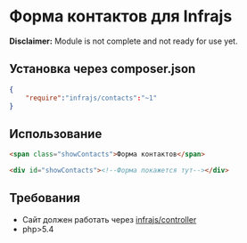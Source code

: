 # Форма контактов для Infrajs
**Disclaimer:** Module is not complete and not ready for use yet.

## Установка через composer.json

```json
{
	"require":"infrajs/contacts":"~1"
}
```

## Использование

```html
<span class="showContacts">Форма контактов</span>
```

```html
<div id="showContacts"><!--Форма покажется тут--></div>
```

## Требования

- Сайт должен работать через [infrajs/controller](https://github.com/infrajs/controller)
- php>5.4